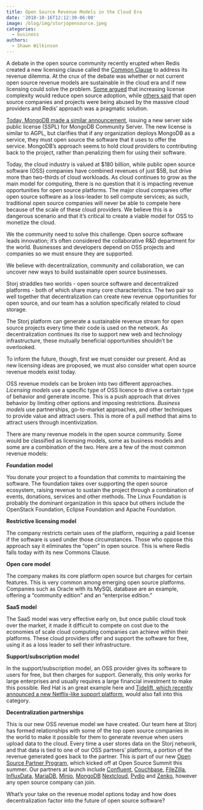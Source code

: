 ```yaml
---
title: Open Source Revenue Models in the Cloud Era
date: '2018-10-16T12:12:30-06:00'
image: /blog/img/storjopensource.jpeg
categories:
  - business
authors:
  - Shawn Wilkinson
---
```

A debate in the open source community recently erupted when Redis created a new licensing clause called the [Common Clause](https://redislabs.com/community/licenses/) to address its revenue dilemma. At the crux of the debate was whether or not current open source revenue models are sustainable in the cloud era and if new licensing could solve the problem. [Some argued](https://www.techrepublic.com/article/why-redis-labs-made-a-huge-mistake-when-it-changed-its-open-source-licensing-strategy/) that increasing license complexity would reduce open source adoption, while [others said](https://techcrunch.com/2018/09/07/commons-clause-stops-open-source-abuse/) that open source companies and projects were being abused by the massive cloud providers and Redis’ approach was a pragmatic solution.

[Today, MongoDB made a similar announcement](https://www.theregister.co.uk/2018/10/16/mongodb_licensning_change/), issuing a new server side public license (SSPL) for MongoDB Community Server. The new license is similar to AGPL, but clarifies that if any organization deploys MongoDB as a service, they must open source the software that it uses to offer the service. MongoDB’s approach seems to hold cloud providers to contributing back to the project, rather than penalizing them for using their software. 

Today, the cloud industry is valued at $180 billion, while public open source software (OSS) companies have combined revenues of just $5B, but drive more than two-thirds of cloud workloads. As cloud continues to grow as the main model for computing, there is no question that it is impacting revenue opportunities for open source platforms. The major cloud companies offer open source software as a loss-leader to sell compute services; as such, traditional open source companies will never be able to compete here because of the scale of these cloud providers. We believe this is a dangerous scenario and that it’s critical to create a viable model for OSS to monetize the cloud.

We the community need to solve this challenge. Open source software leads innovation; it’s often considered the collaborative R&D department for the world. Businesses and developers depend on OSS projects and companies so we must ensure they are supported.

We believe with decentralization, community and collaboration, we can uncover new ways to build sustainable open source businesses.

Storj straddles two worlds - open source software and decentralized platforms - both of which share many core characteristics. The two pair so well together that decentralization can create new revenue opportunities for open source, and our team has a solution specifically related to cloud storage. 

The Storj platform can generate a sustainable revenue stream for open source projects every time their code is used on the network. As decentralization continues its rise to support new web and technology infrastructure, these mutually beneficial opportunities shouldn’t be overlooked.

To inform the future, though, first we must consider our present. And as new licensing ideas are proposed, we must also consider what open source revenue models exist today.

OSS revenue models can be broken into two different approaches. _Licensing models_ use a specific type of OSS licence to drive a certain type of behavior and generate income. This is a push approach that drives behavior by limiting other options and imposing restrictions. _Business models_ use partnerships, go-to-market approaches, and other techniques to provide value and attract users. This is more of a pull method that aims to attract users through incentivization.

There are many revenue models in the open source community. Some would be classified as licensing models, some as business models and some are a combination of the two. Here are a few of the most common revenue models:

**Foundation model**

You donate your project to a foundation that commits to maintaining the software. The foundation takes over supporting the open source ecosystem, raising revenue to sustain the project through a combination of events, donations, services and other methods. The Linux Foundation is probably the dominant organization in this space but others include the OpenStack Foundation, Eclipse Foundation and Apache Foundation.

**Restrictive licensing model**

The company restricts certain uses of the platform, requiring a paid license if the software is used under those circumstances. Those who oppose this approach say it eliminates the “open” in open source. This is where Redis falls today with its new Commons Clause.

**Open core model**

The company makes its core platform open source but charges for certain features. This is very common among emerging open source platforms. Companies such as Oracle with its MySQL database are an example, offering a “community edition” and an “enterprise edition.”

**SaaS model**

The SaaS model was very effective early on, but once public cloud took over the market, it made it difficult to compete on cost due to the economies of scale cloud computing companies can achieve within their platforms. These cloud providers offer and support the software for free, using it as a loss leader to sell their infrastructure. 

**Support/subscription model**

In the support/subscription model, an OSS provider gives its software to users for free, but then charges for support. Generally, this only works for large enterprises and usually requires a large financial investment to make this possible. Red Hat is an great example here and [Tidelift, which recently announced a new Netflix-like support platform](https://www.wired.com/story/netflix-open-source-wants-developers-get-paid/), would also fall into this category.

**Decentralization partnerships**

This is our new OSS revenue model we have created. Our team here at Storj has formed relationships with some of the top open source companies in the world to make it possible for them to generate revenue when users upload data to the cloud. Every time a user stores data on the Storj network, and that data is tied to one of our OSS partners’ platforms, a portion of the revenue generated goes back to the partner. This is part of our new [Open Source Partner Program](https://storj.io/partners), which kicked off at Open Source Summit this summer. Our partners at launch include [Confluent](https://www.confluent.io/), [Couchbase](https://www.couchbase.com/), [FileZilla](https://filezilla-project.org/), [InfluxData](https://www.influxdata.com/), [MariaDB](https://mariadb.com), [Minio](https://www.minio.io/), [MongoDB](https://www.mongodb.com/) [Nextcloud](https://nextcloud.com/), [Pydio](https://pydio.com/) and [Zenko](https://www.zenko.io/), however any open source company can join. 

What’s your take on the revenue model options today and how does decentralization factor into the future of open source software?
